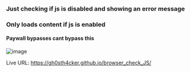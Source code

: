 ### Just checking if js is disabled and showing an error message
### Only loads content if js is enabled

#### Paywall bypasses cant bypass this

![image](https://github.com/GH0STH4CKER/browser_check_JS/assets/62290930/89264d52-623e-4903-affb-1ac4721fbfaf)

Live URL: https://gh0sth4cker.github.io/browser_check_JS/
